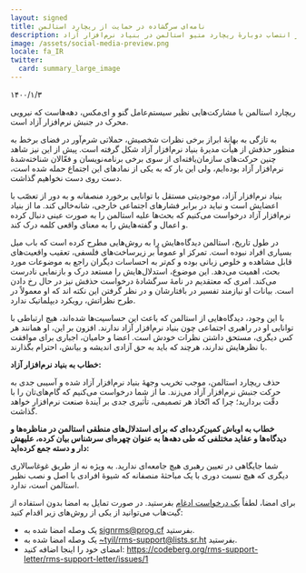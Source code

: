 ```yaml
---
layout: signed
title: نامه‌ای سرگشاده در حمایت از ریچارد استالمن
description: نامه‌ای سرگشاده در حمایت از انتصاب دوبارهٔ ریچارد متیو استالمن در بنیاد نرم‌افزار آزاد
image: /assets/social-media-preview.png
locale: fa_IR
twitter:
  card: summary_large_image
---
```


۱۴۰۰/۱/۳

ریچارد استالمن با مشارکت‌هایی نظیر سیستم‌عامل گنو و ای‌مکس، دهه‌هاست که نیرویی محرک در جنبش نرم‌افزار آزاد است.
  
به تازگی به بهانهٔ ابراز برخی نظرات شخصیش، حملاتی شرم‌آور در فضای برخط به منظور حذفش از هیأت مدیرهٔ بنیاد نرم‌افزار آزاد شکل گرفته است. پیش از این نیز شاهد چنین حرکت‌های سازمان‌یافته‌ای از سوی برخی برنامه‌نویسان و فعّالان شناخته‌شدهٔ نرم‌افزار آزاد بوده‌ایم، ولی این بار که به یکی از نمادهای این اجتماع حمله شده است، دست روی دست نخواهیم گذاشت.

بنیاد نرم‌افزار آزاد، موجودیتی مستقل با توانایی برخورد منصفانه و به دور از تعصّب با اعضایش است و نباید در برابر فشارهای اجتماعی خارجی، شانه‌خالی کند. ما از بنیاد نرم‌افزار آزاد درخواست می‌کنیم که بحث‌ها علیه استالمن را به صورت عینی دنبال کرده و اعمال و گفته‌هایش را به معنای واقعی کلمه درک کند.

در طول تاریخ، استالمن دیدگاه‌هایش را به روش‌هایی مطرح کرده است که باب میل بسیاری افراد نبوده است. تمرکز او عموماً بر زیرساخت‌های فلسفی، تعقیب واقعیت‌های قابل مشاهده و خلوص زبانی بوده و کم‌تر به احساسات دیگران راجع به موضوعات مورد بحث، اهمیت می‌دهد. این موضوع، استدلال‌هایش را مستعد درک و بازنمایی نادرست می‌کند. امری که معتقدیم در نامهٔ سرگشادهٔ درخواست حذفش نیز در حال رخ دادن است. بیانات او نیازمند تفسیر در بافتارشان و در نظر گرفتن این نکته اند که او معمولاً در طرح نظراتش، رویکرد دیپلماتیک ندارد.

با این وجود، دیدگاه‌هایی از استالمن که باعث این حساسیت‌ها شده‌اند، هیچ ارتباطی با توانایی او در راهبری اجتماعی چون بنیاد نرم‌افزار آزاد ندارند. افزون بر این، او همانند هر کس دیگری، مستحق داشتن نظرات خودش است. اعضا و حامیان، اجباری برای موافقت با نظرهایش ندارند، هرچند که باید به حق آزادی اندیشه و بیانش، احترام بگذارند.

**خطاب به بنیاد نرم‌افزار آزاد:**

حذف ریچارد استالمن، موجب تخریب وجههٔ بنیاد نرم‌افزار آزاد شده و آسیبی جدی به حرکت جنبش نرم‌افزار آزاد می‌زند. ما از شما درخواست می‌کنیم که گام‌های‌تان را با دقّت بردارید؛ چرا که اتّخاذ هر تصمیمی، تأثیری جدی بر آیندهٔ صنعت نرم‌افزار خواهد گذاشت.

**خطاب به اوباش کمین‌کرده‌ای که برای استدلال‌های منطقی استالمن در مناظره‌ها و دیدگاه‌ها و عقاید مختلفی که طی دهه‌ها به عنوان چهره‌ای سرشناس بیان کرده، علیهش دار و دسته جمع کرده‌اید:**

شما جایگاهی در تعیین رهبری هیچ جامعه‌ای ندارید. به ویژه نه از طریق غوغاسالاری دیگری که هیچ نسبت دوری با یک مباحثهٔ منصفانه که شیوهٔ افرادی با اصل و نصب نظیر استالمن است، ندارد.

برای امضا، لطفاً [یک درخواست ادغام](https://github.com/rms-support-letter/rms-support-letter.github.io/pulls) بفرستید. در صورت تمایل به امضا بدون استفاده از گیت‌هاب می‌توانید از یکی از روش‌های زیر اقدام کنید:

 - یک وصله امضا شده به [signrms@prog.cf](mailto:signrms@prog.cf) بفرستید.
 - یک وصله امضا شده به [~tyil/rms-support@lists.sr.ht](mailto:~tyil/rms-support@lists.sr.ht) بفرستید.
 - امضای خود را اینجا اضافه کنید: https://codeberg.org/rms-support-letter/rms-support-letter/issues/1
